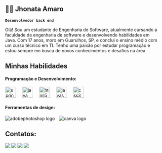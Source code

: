 <h2 align="left">🧑‍💻 Jhonata Amaro</h2> 

**`Desenvolvedor back end`**

<p align="left">Olá! Sou um estudante de Engenharia de Software, atualmente cursando a faculdade de engenharia de software e desenvolvendo habilidades em Java. Com 17 anos, moro em Guarulhos, SP, e conclui o ensino médio com um curso técnico em TI. Tenho uma paixão por estudar programação e estou sempre em busca de novos conhecimentos e desafios na área.</p>

<h2 align="left">Minhas Habilidades</h2>

<h4 align="left">Programação e Desenvolvimento:</h4>

<div align="left">
  <img src="https://cdn.simpleicons.org/spring/6DB33F" height="35" alt="spring logo"  />
  <img width="12" />
  <img src="https://skillicons.dev/icons?i=java" height="35" alt="java logo"  />
  <img width="12" />
  <img src="https://cdn.simpleicons.org/html5/E34F26" height="35" alt="html5 logo"  />
  <img width="12" />
  <img src="https://skillicons.dev/icons?i=js" height="35" alt="javascript logo"  />
  <img width="12" />
  <img src="https://cdn.simpleicons.org/css3/1572B6" height="35" alt="css3 logo"  />
</div>

</div>

<h4 align="left">Ferramentas de design:</h4>

<div align="left">
  <img src="https://img.shields.io/badge/Adobe Photoshop-31A8FF?logo=adobephotoshop&logoColor=black&style=for-the-badge" alt="adobephotoshop logo"  />
  <img width="5" />
  <img src="https://img.shields.io/badge/Canva-00C4CC?logo=canva&logoColor=black&style=for-the-badge" alt="canva logo"  />
</div>

<p align="left"></p>

<p align="left"></p>

<h2 align="left">Contatos:</h2>

<div> 
<a href="https://www.instagram.com/_jhonatamaro/" target="_blank"><img src="https://img.shields.io/badge/-Instagram-%23E4405F?style=for-the-badge&logo=instagram&logoColor=white"></a>
<a href="mailto:jhonata12amaro@gmail.com"><img src="https://img.shields.io/badge/-Gmail-D14836?style=for-the-badge&logo=gmail&logoColor=white" target="_blank"></a>
<a href="https://www.linkedin.com/in/jhonataamaro/" target="_blank"><img src="https://img.shields.io/badge/-LinkedIn-0A66C2?style=for-the-badge&logo=linkedin&logoColor=white"  target="_blank"></a> 
<a href="https://www.youtube.com/@jhonatinhaj" target="_blank"><img src="https://img.shields.io/badge/-My_Site-0078D6?style=for-the-badge&logo=internet-explorer&logoColor=white"  target="_blank"></a> 
</div>
&nbsp;
&nbsp;
